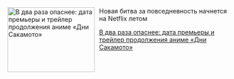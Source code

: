 <!--2025-05-15 11:45:38-->
<div class="yb">
  <div class="rss kino_kino"><a href="https://www.kino-teatr.ru/kino/news/y2025/5-15/37711/" title="В два раза опаснее: дата премьеры и трейлер продолжения аниме «Дни Сакамото»"><img src="https://www.kino-teatr.ru/news/1/1/37711/poster.jpg" width="196" height="147" align="left" hspace="5" style="margin: 0px 10px 0px 5px" alt="В два раза опаснее: дата премьеры и трейлер продолжения аниме «Дни Сакамото»"/></a>Новая битва за повседневность начнется на Netflix летом <p class="titl"><a href="https://www.kino-teatr.ru/kino/news/y2025/5-15/37711/">В два раза опаснее: дата премьеры и трейлер продолжения аниме «Дни Сакамото»</a></p></div>
</div>
